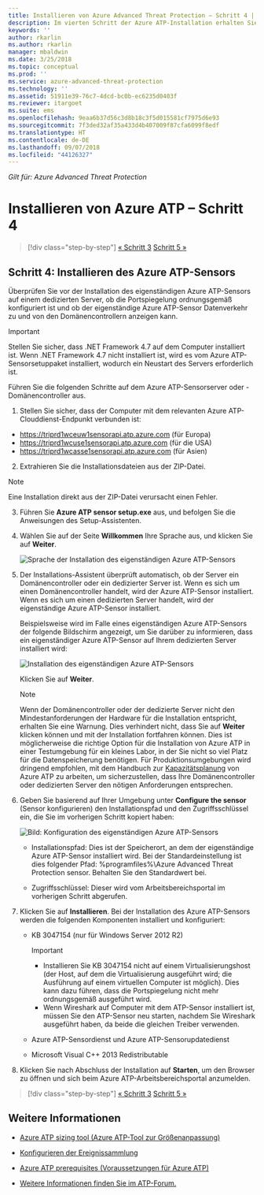 ```yaml
---
title: Installieren von Azure Advanced Threat Protection – Schritt 4 | Microsoft-Dokumentation
description: Im vierten Schritt der Azure ATP-Installation erhalten Sie Hilfe zur Installation des eigenständigen Azure ATP-Sensors.
keywords: ''
author: rkarlin
ms.author: rkarlin
manager: mbaldwin
ms.date: 3/25/2018
ms.topic: conceptual
ms.prod: ''
ms.service: azure-advanced-threat-protection
ms.technology: ''
ms.assetid: 51911e39-76c7-4dcd-bc0b-ec6235d0403f
ms.reviewer: itargoet
ms.suite: ems
ms.openlocfilehash: 9eaa6b37d56c3d8b18c3f5d015581cf7975d6e93
ms.sourcegitcommit: 7f3ded32af35a433d4b407009f87cfa6099f8edf
ms.translationtype: HT
ms.contentlocale: de-DE
ms.lasthandoff: 09/07/2018
ms.locfileid: "44126327"
---
```

*Gilt für: Azure Advanced Threat Protection*



# <a name="install-azure-atp---step-4"></a>Installieren von Azure ATP – Schritt 4

>[!div class="step-by-step"]
[« Schritt 3](install-atp-step3.md)
[Schritt 5 »](install-atp-step5.md)

## <a name="step-4-install-the-azure-atp-sensor"></a>Schritt 4: Installieren des Azure ATP-Sensors

Überprüfen Sie vor der Installation des eigenständigen Azure ATP-Sensors auf einem dedizierten Server, ob die Portspiegelung ordnungsgemäß konfiguriert ist und ob der eigenständige Azure ATP-Sensor Datenverkehr zu und von den Domänencontrollern anzeigen kann. 


> [!IMPORTANT]
>Stellen Sie sicher, dass .NET Framework 4.7 auf dem Computer installiert ist. Wenn .NET Framework 4.7 nicht installiert ist, wird es vom Azure ATP-Sensorsetuppaket installiert, wodurch ein Neustart des Servers erforderlich ist.

Führen Sie die folgenden Schritte auf dem Azure ATP-Sensorserver oder -Domänencontroller aus.

1. Stellen Sie sicher, dass der Computer mit dem relevanten Azure ATP-Clouddienst-Endpunkt verbunden ist:
  - https://triprd1wceuw1sensorapi.atp.azure.com (für Europa)  
  - https://triprd1wcuse1sensorapi.atp.azure.com (für die USA)
  - https://triprd1wcasse1sensorapi.atp.azure.com (für Asien)

2. Extrahieren Sie die Installationsdateien aus der ZIP-Datei. 
> [!NOTE] 
> Eine Installation direkt aus der ZIP-Datei verursacht einen Fehler.

3.  Führen Sie **Azure ATP sensor setup.exe** aus, und befolgen Sie die Anweisungen des Setup-Assistenten.

4.  Wählen Sie auf der Seite **Willkommen** Ihre Sprache aus, und klicken Sie auf **Weiter**.

     ![Sprache der Installation des eigenständigen Azure ATP-Sensors](media/sensor-install-language.png)


5.  Der Installations-Assistent überprüft automatisch, ob der Server ein Domänencontroller oder ein dedizierter Server ist. Wenn es sich um einen Domänencontroller handelt, wird der Azure ATP-Sensor installiert. Wenn es sich um einen dedizierten Server handelt, wird der eigenständige Azure ATP-Sensor installiert. 
    
    Beispielsweise wird im Falle eines eigenständigen Azure ATP-Sensors der folgende Bildschirm angezeigt, um Sie darüber zu informieren, dass ein eigenständiger Azure ATP-Sensor auf Ihrem dedizierten Server installiert wird:
    
    ![Installation des eigenständigen Azure ATP-Sensors](media/sensor-install-deployment-type.png)

    Klicken Sie auf **Weiter**.

    > [!NOTE] 
    > Wenn der Domänencontroller oder der dedizierte Server nicht den Mindestanforderungen der Hardware für die Installation entspricht, erhalten Sie eine Warnung. Dies verhindert nicht, dass Sie auf **Weiter** klicken können und mit der Installation fortfahren können. Dies ist möglicherweise die richtige Option für die Installation von Azure ATP in einer Testumgebung für ein kleines Labor, in der Sie nicht so viel Platz für die Datenspeicherung benötigen. Für Produktionsumgebungen wird dringend empfohlen, mit dem Handbuch zur [Kapazitätsplanung](atp-capacity-planning.md) von Azure ATP zu arbeiten, um sicherzustellen, dass Ihre Domänencontroller oder dedizierten Server den nötigen Anforderungen entsprechen.

6.  Geben Sie basierend auf Ihrer Umgebung unter **Configure the sensor** (Sensor konfigurieren) den Installationspfad und den Zugriffsschlüssel ein, die Sie im vorherigen Schritt kopiert haben:

    ![Bild: Konfiguration des eigenständigen Azure ATP-Sensors](media/sensor-install-config.png)

      - Installationspfad: Dies ist der Speicherort, an dem der eigenständige Azure ATP-Sensor installiert wird. Bei der Standardeinstellung ist dies folgender Pfad: %programfiles%\Azure Advanced Threat Protection sensor. Behalten Sie den Standardwert bei.

      - Zugriffsschlüssel: Dieser wird vom Arbeitsbereichsportal im vorherigen Schritt abgerufen.
    
7. Klicken Sie auf **Installieren**. Bei der Installation des Azure ATP-Sensors werden die folgenden Komponenten installiert und konfiguriert:

    -   KB 3047154 (nur für Windows Server 2012 R2)

        > [!IMPORTANT]
        > -   Installieren Sie KB 3047154 nicht auf einem Virtualisierungshost (der Host, auf dem die Virtualisierung ausgeführt wird; die Ausführung auf einem virtuellen Computer ist möglich). Dies kann dazu führen, dass die Portspiegelung nicht mehr ordnungsgemäß ausgeführt wird. 
        > -   Wenn Wireshark auf Computer mit dem ATP-Sensor installiert ist, müssen Sie den ATP-Sensor neu starten, nachdem Sie Wireshark ausgeführt haben, da beide die gleichen Treiber verwenden.

    -   Azure ATP-Sensordienst und Azure ATP-Sensorupdatedienst
    -   Microsoft Visual C++ 2013 Redistributable

8.  Klicken Sie nach Abschluss der Installation auf **Starten**, um den Browser zu öffnen und sich beim Azure ATP-Arbeitsbereichsportal anzumelden.


>[!div class="step-by-step"]
[« Schritt 3](install-atp-step3.md)
[Schritt 5 »](install-atp-step5.md)


## <a name="see-also"></a>Weitere Informationen

- [Azure ATP sizing tool (Azure ATP-Tool zur Größenanpassung)](http://aka.ms/aatpsizingtool)

- [Konfigurieren der Ereignissammlung](configure-event-collection.md)

- [Azure ATP prerequisites (Voraussetzungen für Azure ATP)](atp-prerequisites.md)

- [Weitere Informationen finden Sie im ATP-Forum.](https://aka.ms/azureatpcommunity)
